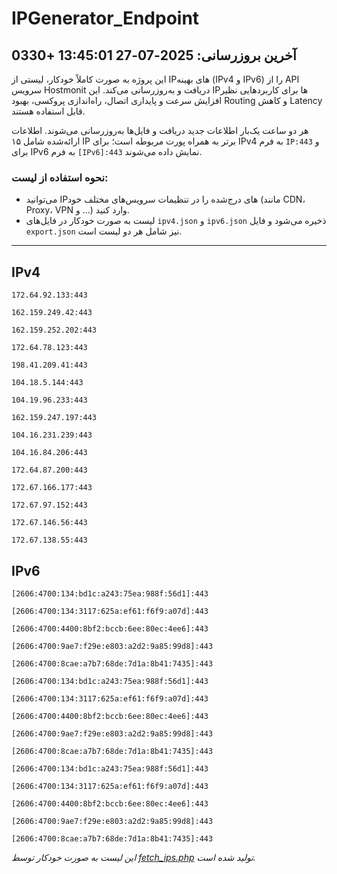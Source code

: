 # IPGenerator_Endpoint

## آخرین بروزرسانی: 2025-07-27 13:45:01 +0330

این پروژه به صورت کاملاً خودکار، لیستی از IPهای بهینه (IPv4 و IPv6) را از API سرویس Hostmonit دریافت و به‌روزرسانی می‌کند. این IPها برای کاربردهایی نظیر افزایش سرعت و پایداری اتصال، راه‌اندازی پروکسی، بهبود Routing و کاهش Latency قابل استفاده هستند.

هر دو ساعت یک‌بار اطلاعات جدید دریافت و فایل‌ها به‌روزرسانی می‌شوند. اطلاعات ارائه‌شده شامل ۱۵ IP برتر به همراه پورت مربوطه است؛ برای IPv4 به فرم `IP:443` و برای IPv6 به فرم `[IPv6]:443` نمایش داده می‌شوند.

### نحوه استفاده از لیست:
- می‌توانید IPهای درج‌شده را در تنظیمات سرویس‌های مختلف خود (مانند CDN، Proxy، VPN و ...) وارد کنید.
- لیست به صورت خودکار در فایل‌های `ipv4.json` و `ipv6.json` ذخیره می‌شود و فایل `export.json` نیز شامل هر دو لیست است.

---

## IPv4
```
172.64.92.133:443
```
```
162.159.249.42:443
```
```
162.159.252.202:443
```
```
172.64.78.123:443
```
```
198.41.209.41:443
```
```
104.18.5.144:443
```
```
104.19.96.233:443
```
```
162.159.247.197:443
```
```
104.16.231.239:443
```
```
104.16.84.206:443
```
```
172.64.87.200:443
```
```
172.67.166.177:443
```
```
172.67.97.152:443
```
```
172.67.146.56:443
```
```
172.67.138.55:443
```

## IPv6
```
[2606:4700:134:bd1c:a243:75ea:988f:56d1]:443
```
```
[2606:4700:134:3117:625a:ef61:f6f9:a07d]:443
```
```
[2606:4700:4400:8bf2:bccb:6ee:80ec:4ee6]:443
```
```
[2606:4700:9ae7:f29e:e803:a2d2:9a85:99d8]:443
```
```
[2606:4700:8cae:a7b7:68de:7d1a:8b41:7435]:443
```
```
[2606:4700:134:bd1c:a243:75ea:988f:56d1]:443
```
```
[2606:4700:134:3117:625a:ef61:f6f9:a07d]:443
```
```
[2606:4700:4400:8bf2:bccb:6ee:80ec:4ee6]:443
```
```
[2606:4700:9ae7:f29e:e803:a2d2:9a85:99d8]:443
```
```
[2606:4700:8cae:a7b7:68de:7d1a:8b41:7435]:443
```
```
[2606:4700:134:bd1c:a243:75ea:988f:56d1]:443
```
```
[2606:4700:134:3117:625a:ef61:f6f9:a07d]:443
```
```
[2606:4700:4400:8bf2:bccb:6ee:80ec:4ee6]:443
```
```
[2606:4700:9ae7:f29e:e803:a2d2:9a85:99d8]:443
```
```
[2606:4700:8cae:a7b7:68de:7d1a:8b41:7435]:443
```

*این لیست به صورت خودکار توسط [fetch_ips.php](scripts/fetch_ips.php) تولید شده است.*
